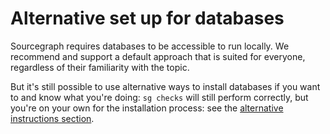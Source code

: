 # Alternative set up for databases

Sourcegraph requires databases to be accessible to run locally. We recommend and support a default approach that is suited for everyone, regardless of their familiarity with the topic. 

But it's still possible to use alternative ways to install databases if you want to and know what you're doing: `sg checks` will still perform correctly, but you're on your own for the installation process: see the [alternative instructions section](#alternative-instructions).

